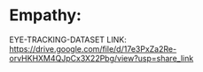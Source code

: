 # Empathy:
EYE-TRACKING-DATASET LINK:
https://drive.google.com/file/d/17e3PxZa2Re-orvHKHXM4QJpCx3X22Pbg/view?usp=share_link
